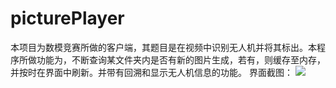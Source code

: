 # picturePlayer
本项目为数模竞赛所做的客户端，其题目是在视频中识别无人机并将其标出。本程序所做功能为，不断查询某文件夹内是否有新的图片生成，若有，则缓存至内存，并按时在界面中刷新。并带有回溯和显示无人机信息的功能。
界面截图：
![](https://raw.githubusercontent.com/azure42/picturePlayer/master/snap.png)

